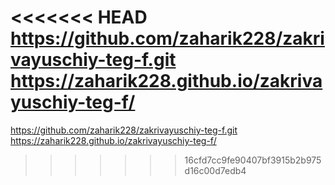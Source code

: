 <<<<<<< HEAD
https://github.com/zaharik228/zakrivayuschiy-teg-f.git https://zaharik228.github.io/zakrivayuschiy-teg-f/
=======
https://github.com/zaharik228/zakrivayuschiy-teg-f.git
https://zaharik228.github.io/zakrivayuschiy-teg-f/
>>>>>>> 16cfd7cc9fe90407bf3915b2b975d16c00d7edb4
